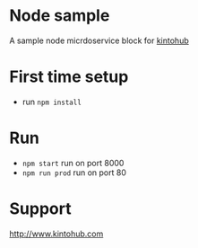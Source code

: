 # Node sample

A sample node micrdoservice block for [kintohub](http://kintohub.com)


# First time setup

* run `npm install`


# Run

* `npm start` run on port 8000
* `npm run prod` run on port 80

# Support

http://www.kintohub.com
